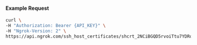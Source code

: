 
#### Example Request
```bash
curl \
-H "Authorization: Bearer {API_KEY}" \
-H "Ngrok-Version: 2" \
https://api.ngrok.com/ssh_host_certificates/shcrt_2NCiBGQD5rvoiTtu7YDRoa9nrYX
